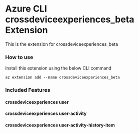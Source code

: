 # Azure CLI crossdeviceexperiences_beta Extension #
This is the extension for crossdeviceexperiences_beta

### How to use ###
Install this extension using the below CLI command
```
az extension add --name crossdeviceexperiences_beta
```

### Included Features ###
#### crossdeviceexperiences user ####
#### crossdeviceexperiences user-activity ####
#### crossdeviceexperiences user-activity-history-item ####